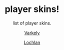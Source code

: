 <h1 align="center">player skins!</h1>
<p align="center">list of player skins.</p>

<p align="center">
    <a href="varkely/varkely.md">Varkely</a>
<p align="center">
    <a href="lochlan/lochlan.md">Lochlan</a>